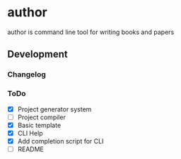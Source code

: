# author
author is command line tool for writing books and papers

## Development

### Changelog

### ToDo

- [x] Project generator system
- [ ] Project compiler
- [x] Basic template
- [x] CLI Help
- [x] Add completion script for CLI
- [ ] README
